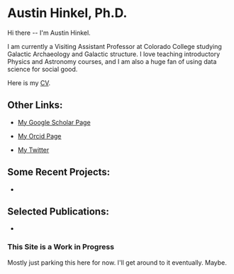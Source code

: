 # Austin Hinkel, Ph.D.

Hi there -- I'm Austin Hinkel.  

I am currently a Visiting Assistant Professor at Colorado College studying Galactic Archaeology and Galactic structure.  I love teaching introductory Physics and Astronomy courses, and I am also a huge fan of using data science for social good.  


Here is my [CV](https://ahinkel.github.io/assets/pdfs/AustinHinkel_CV_20220929redact.pdf).


## Other Links:

- [My Google Scholar Page](https://scholar.google.com/citations?user=Act8eHcAAAAJ&hl=en&oi=ao)

- [My Orcid Page](https://orcid.org/0000-0002-9785-914X)

- [My Twitter](https://twitter.com/iHinkthere4iam)


## Some Recent Projects:

-

## Selected Publications:

-

### This Site is a Work in Progress
Mostly just parking this here for now.  I'll get around to it eventually.  Maybe.  
